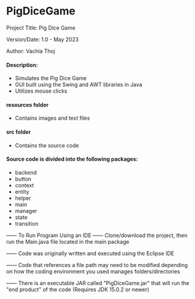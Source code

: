 # PigDiceGame
Project Title: Pig Dice Game

Version/Date: 1.0 - May 2023

Author: Vachia Thoj

#### Description: 
- Simulates the Pig Dice Game
- GUI built using the Swing and AWT libraries in Java
- Utilizes mouse clicks

#### resources folder
- Contains images and text files

#### src folder
- Contains the source code

#### Source code is divided into the following packages:
- backend
- button
- context
- entity
- helper
- main
- manager
- state
- transition


—— To Run Program Using an IDE —— Clone/download the project, then run the Main.java file located in the main package

—— Code was originally written and executed using the Eclipse IDE

—— Code that references a file path may need to be modified depending on how the coding environment you used manages folders/directories

—— There is an executable JAR called "PigDiceGame.jar" that will run the "end product" of the code (Requires JDK 15.0.2 or newer)
